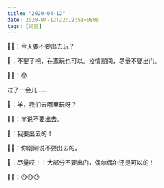 ```yaml
---
title: "2020-04-12"
date: 2020-04-12T22:19:51+0800
tags: [词穷]
---
```


👩🏻：今天要不要出去玩？

🐑：不要了吧，在家玩也可以。疫情期间，尽量不要出门。

<!--more-->

👩🏻：😳

过了一会儿……

👨：羊，我们去哪里玩呀？

👩🏻：羊说不要出去。

🐑：我要出去的！

👩🏻：你刚刚说不要出去的。

🐑：尽量哎！！大部分不要出门，偶尔偶尔还是可以的！

👩🏻：😓😓😓